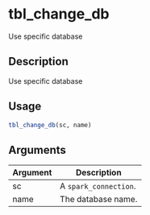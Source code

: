 # tbl_change_db


Use specific database




## Description

Use specific database





## Usage
```r
tbl_change_db(sc, name)
```




## Arguments


Argument      |Description
------------- |----------------
sc | A ``spark_connection``.
name | The database name.






